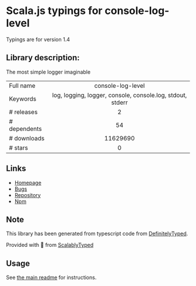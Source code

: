 
# Scala.js typings for console-log-level

Typings are for version 1.4

## Library description:
The most simple logger imaginable

|                    |                 |
| ------------------ | :-------------: |
| Full name          | console-log-level |
| Keywords           | log, logging, logger, console, console.log, stdout, stderr |
| # releases         | 2 |
| # dependents       | 54 |
| # downloads        | 11629690 |
| # stars            | 0 |

## Links
- [Homepage](https://github.com/watson/console-log-level)
- [Bugs](https://github.com/watson/console-log-level/issues)
- [Repository](https://github.com/watson/console-log-level)
- [Npm](https://www.npmjs.com/package/console-log-level)
    


## Note
This library has been generated from typescript code from [DefinitelyTyped](https://definitelytyped.org).

Provided with :purple_heart: from [ScalablyTyped](https://github.com/oyvindberg/ScalablyTyped)

## Usage
See [the main readme](../../readme.md) for instructions.



